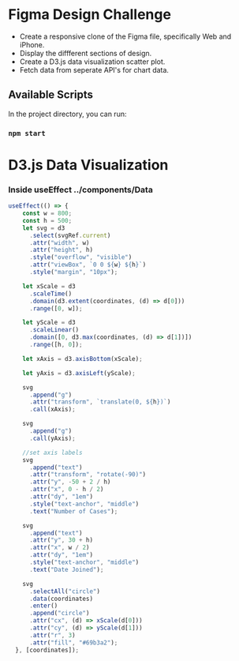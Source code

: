 # Figma Design Challenge 

* Create a responsive clone of the Figma file, specifically Web and iPhone. 
* Display the diffferent sections of design. 
* Create a D3.js data visualization scatter plot. 
* Fetch data from seperate API's for chart data.

## Available Scripts

In the project directory, you can run:

### `npm start`

# D3.js Data Visualization
### Inside useEffect ../components/Data
```js
useEffect(() => {
    const w = 800;
    const h = 500;
    let svg = d3
      .select(svgRef.current)
      .attr("width", w)
      .attr("height", h)
      .style("overflow", "visible")
      .attr("viewBox", `0 0 ${w} ${h}`)
      .style("margin", "10px");

    let xScale = d3
      .scaleTime()
      .domain(d3.extent(coordinates, (d) => d[0]))
      .range([0, w]);

    let yScale = d3
      .scaleLinear()
      .domain([0, d3.max(coordinates, (d) => d[1])])
      .range([h, 0]);

    let xAxis = d3.axisBottom(xScale);

    let yAxis = d3.axisLeft(yScale);

    svg
      .append("g")
      .attr("transform", `translate(0, ${h})`)
      .call(xAxis);

    svg
      .append("g")
      .call(yAxis);

    //set axis labels
    svg
      .append("text")
      .attr("transform", "rotate(-90)")
      .attr("y", -50 + 2 / h)
      .attr("x", 0 - h / 2)
      .attr("dy", "1em")
      .style("text-anchor", "middle")
      .text("Number of Cases");

    svg
      .append("text")
      .attr("y", 30 + h)
      .attr("x", w / 2)
      .attr("dy", "1em")
      .style("text-anchor", "middle")
      .text("Date Joined");

    svg
      .selectAll("circle")
      .data(coordinates)
      .enter()
      .append("circle")
      .attr("cx", (d) => xScale(d[0]))
      .attr("cy", (d) => yScale(d[1]))
      .attr("r", 3)
      .attr("fill", "#69b3a2");
  }, [coordinates]);
  ```
